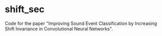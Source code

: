 # shift_sec
Code for the paper "Improving Sound Event Classification by Increasing Shift Invariance in Convolutional Neural Networks".
